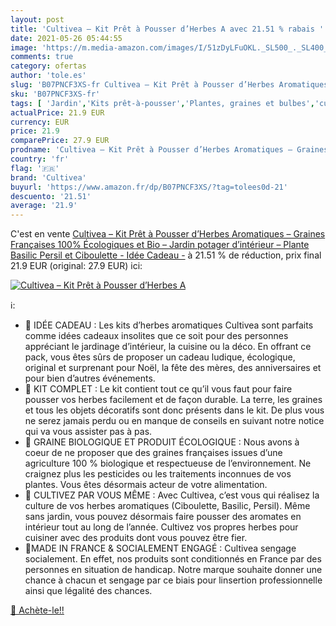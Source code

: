 ```yaml
---
layout: post
title: 'Cultivea – Kit Prêt à Pousser d’Herbes A avec 21.51 % rabais '
date: 2021-05-26 05:44:55
image: 'https://m.media-amazon.com/images/I/51zDyLFuOKL._SL500_._SL400_.jpg'
comments: true
category: ofertas
author: 'tole.es'
slug: 'B07PNCF3XS-fr Cultivea – Kit Prêt à Pousser d’Herbes Aromatiques –...'
sku: 'B07PNCF3XS-fr'
tags: [ 'Jardin','Kits prêt-à-pousser','Plantes, graines et bulbes','cultivea', ]
actualPrice: 21.9 EUR
currency: EUR
price: 21.9
comparePrice: 27.9 EUR
prodname: 'Cultivea – Kit Prêt à Pousser d’Herbes Aromatiques – Graines Françaises 100% Écologiques et Bio – Jardin potager d’intérieur – Plante  Basilic  Persil et Ciboulette  - Idée Cadeau -'
country: 'fr'
flag: '🇫🇷'
brand: 'Cultivea'
buyurl: 'https://www.amazon.fr/dp/B07PNCF3XS/?tag=tolees0d-21'
descuento: '21.51'
average: '21.9'
---
```


C'est en vente [Cultivea – Kit Prêt à Pousser d’Herbes Aromatiques – Graines Françaises 100% Écologiques et Bio – Jardin potager d’intérieur – Plante  Basilic  Persil et Ciboulette  - Idée Cadeau -](https://www.amazon.fr/dp/B07PNCF3XS/?tag=tolees0d-21)  à  21.51 % de réduction, prix final  21.9 EUR (original: 27.9 EUR) ici:

[![Cultivea – Kit Prêt à Pousser d’Herbes A](https://m.media-amazon.com/images/I/51zDyLFuOKL._SL500_._SL400_.jpg)](https://www.amazon.fr/dp/B07PNCF3XS/?tag=tolees0d-21)

ℹ️:

- 🎁 IDÉE CADEAU : Les kits d’herbes aromatiques Cultivea sont parfaits comme idées cadeaux insolites que ce soit pour des personnes appréciant le jardinage d’intérieur, la cuisine ou la déco. En offrant ce pack, vous êtes sûrs de proposer un cadeau ludique, écologique, original et surprenant pour Noël, la fête des mères, des anniversaires et pour bien d’autres événements.
- 🌱 KIT COMPLET : Le kit contient tout ce qu’il vous faut pour faire pousser vos herbes facilement et de façon durable. La terre, les graines et tous les objets décoratifs sont donc présents dans le kit. De plus vous ne serez jamais perdu ou en manque de conseils en suivant notre notice qui va vous assister pas à pas.
- 🍃 GRAINE BIOLOGIQUE ET PRODUIT ÉCOLOGIQUE : Nous avons à coeur de ne proposer que des graines françaises issues d’une agriculture 100 % biologique et respectueuse de l’environnement. Ne craignez plus les pesticides ou les traitements inconnues de vos plantes. Vous êtes désormais acteur de votre alimentation.
- 🌿 CULTIVEZ PAR VOUS MÊME : Avec Cultivea, c’est vous qui réalisez la culture de vos herbes aromatiques (Ciboulette, Basilic, Persil). Même sans jardin, vous pouvez désormais faire pousser des aromates en intérieur tout au long de l’année. Cultivez vos propres herbes pour cuisiner avec des produits dont vous pouvez être fier.
- 💪MADE IN FRANCE & SOCIALEMENT ENGAGÉ : Cultivea sengage socialement. En effet, nos produits sont conditionnés en France par des personnes en situation de handicap. Notre marque souhaite donner une chance à chacun et sengage par ce biais pour linsertion professionnelle ainsi que légalité des chances.

[🛒 Achète-le!!](https://www.amazon.fr/dp/B07PNCF3XS/?tag=tolees0d-21)
